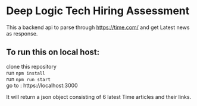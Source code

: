 # Deep Logic Tech Hiring Assessment
This a backend api to parse through https://time.com/ and get Latest news as response.

## To run this on local host:  

clone this repository  
run `npm install`  
run `npm run start`  
go to : https://localhost:3000  

It will return a json object consisting of 6 latest Time articles and their links.
